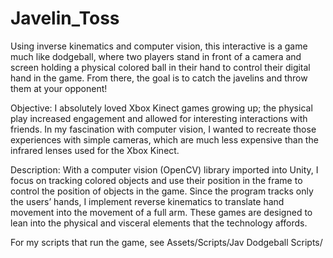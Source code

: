 # Javelin_Toss
Using inverse kinematics and computer vision, this interactive is a game much like dodgeball, 
where two players stand in front of a camera and screen holding a physical colored ball in their hand to control their digital hand in the game. 
From there, the goal is to catch the javelins and throw them at your opponent!

Objective: I absolutely loved Xbox Kinect games growing up; the physical play increased engagement and allowed for interesting interactions with friends. In my fascination with computer vision, I wanted to recreate those experiences with simple cameras, which are much less expensive than the infrared lenses used for the Xbox Kinect.

Description: With a computer vision (OpenCV) library imported into Unity, I focus on tracking colored objects and use their position in the frame to control the position of objects in the game. Since the program tracks only the users’ hands, I implement reverse kinematics to translate hand movement into the movement of a full arm. These games are designed to lean into the physical and visceral elements that the technology affords. 

For my scripts that run the game, see Assets/Scripts/Jav Dodgeball Scripts/


